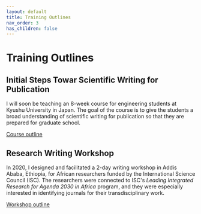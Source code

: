 ```yaml
---
layout: default
title: Training Outlines
nav_order: 3
has_children: false
---
```


# Training Outlines

## Initial Steps Towar Scientific Writing for Publication

I will soon be teaching an 8-week course for engineering students at Kyushu University in Japan. The goal of the course is to give the students a broad understanding of scientific writing for publication so that they are prepared for graduate school.

[Course outline](/docs/scientific-writing-eight-week-course-kyushu.pdf)

## Research Writing Workshop

In 2020, I designed and facilitated a 2-day writing workshop in Addis Ababa, Ethiopia, for African researchers funded by the International Science Council (ISC). The researchers were connected to ISC's *Leading Integrated Research for Agenda 2030 in Africa* program, and they were especially interested in identifying journals for their transdisciplinary work.

[Workshop outline](/docs/research-writing-two-day-workshop-ethiopia.pdf)

